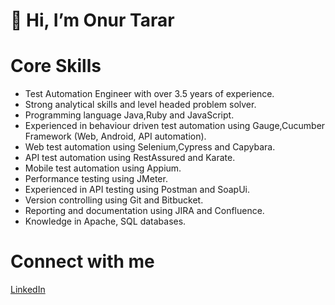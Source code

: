 #                 👋 Hi, I’m Onur Tarar

# Core Skills
- Test Automation Engineer with over 3.5 years of experience.
- Strong analytical skills and level headed problem solver.
- Programming language Java,Ruby and JavaScript.
- Experienced in behaviour driven test automation using Gauge,Cucumber Framework (Web, Android, API automation).
- Web test automation using Selenium,Cypress and Capybara.
- API test automation using RestAssured and Karate.
- Mobile test automation using Appium.
- Performance testing using JMeter.
- Experienced in API testing using Postman and SoapUi.
- Version controlling using Git and Bitbucket.
- Reporting and documentation using JIRA and Confluence.
- Knowledge in Apache, SQL databases.

# Connect with me 

[LinkedIn](www.linkedin.com/in/onur-tarar"HomePage")




<!---
Azohba/Azohba is a ✨ special ✨ repository because its `README.md` (this file) appears on your GitHub profile.
You can click the Preview link to take a look at your changes.
--->
